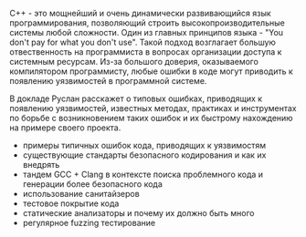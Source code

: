 С++ - это мощнейший и очень динамически развивающийся язык программирования, позволяющий строить высокопроизводительные системы любой сложности. Один из главных принципов языка - "You don't pay for what you don't use". Такой подход возглагает большую отвественность на программиста в вопросах организации доступа к системным ресурсам. Из-за большого доверия, оказываемого компилятором программисту, любые ошибки в коде могут приводить к появлению уязвимостей в программной системе. 

В докладе Руслан расскажет о типовых ошибках, приводящих к появлению уязвимостей, известных методах, практиках и инструментах по борьбе с возникновением таких ошибок и их быстрому нахождению на примере своего проекта.

* примеры типичных ошибок кода, приводящих к уязвимостям
* существующие стандарты безопасного кодирования и как их внедрять
* тандем GCC + Clang в контексте поиска проблемного кода и генерации более безопасного кода
* использование санитайзеров
* тестовое покрытие кода
* статические анализаторы и почему их должно быть много
* регулярное fuzzing тестирование
